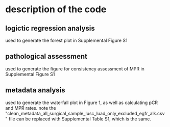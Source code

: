 # description of the code

## logictic regression analysis
used to generate the forest plot in Supplemental Figure S1

## pathological assessment
used to generate the figure for consistency assessment of MPR in Supplemental Figure S1

## metadata analysis
used to generate the waterfall plot in Figure 1, as well as calculating pCR and MPR rates.
note the "clean_metadata_all_surgical_sample_lusc_luad_only_excluded_egfr_alk.csv" file can be replaced with Supplemental Table S1, which is the same.
